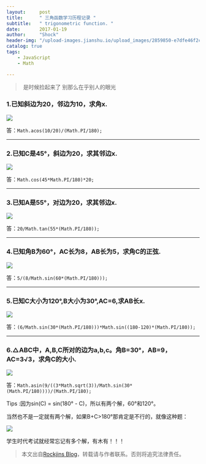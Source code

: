 ```yaml
---
layout:     post
title:      " 三角函数学习历程记录 "
subtitle:   " trigonometric function. "
date:       2017-01-19
author:     "Shock"
header-img: "/upload-images.jianshu.io/upload_images/2859850-e7dfe46f2c5c5d87.jpg?imageMogr2/auto-orient/strip%7CimageView2/2/w/1240"
catalog: true
tags:
    - JavaScript
    - Math

---
```


>  是时候捡起来了 别那么在乎别人的眼光

### 1.已知斜边为20，邻边为10，求角x.

![](http://upload-images.jianshu.io/upload_images/2859850-d8ba565406f20742.png?imageMogr2/auto-orient/strip%7CimageView2/2/w/1240)

答：`Math.acos(10/20)/(Math.PI/180);`

---

### 2.已知C是45°，斜边为20，求其邻边x.

![](http://upload-images.jianshu.io/upload_images/2859850-13de06296d5a1fc4.png?imageMogr2/auto-orient/strip%7CimageView2/2/w/1240)

答：`Math.cos(45*Math.PI/180)*20;`

---

### 3.已知A是55°，对边为20，求其邻边x.

![](http://upload-images.jianshu.io/upload_images/2859850-d51b786e69a9e791.png?imageMogr2/auto-orient/strip%7CimageView2/2/w/1240)

答：`20/Math.tan(55*(Math.PI/180));`

---

### 4.已知角B为60°，AC长为8，AB长为5，求角C的正弦.

![](http://upload-images.jianshu.io/upload_images/2859850-4f1e642f69ad1d8a.png?imageMogr2/auto-orient/strip%7CimageView2/2/w/1240)

答：`5/(8/Math.sin(60*(Math.PI/180)));`

---

### 5.已知C大小为120°,B大小为30°,AC=6,求AB长x.

![](http://upload-images.jianshu.io/upload_images/2859850-52b7cc219653f989.png?imageMogr2/auto-orient/strip%7CimageView2/2/w/1240)

答：`(6/Math.sin(30*(Math.PI/180)))*Math.sin((180-120)*(Math.PI/180));`

---

### 6.△ABC中，A,B,C所对的边为a,b,c。角B=30°，AB=9，AC=3√3，求角C的大小.

![](http://upload-images.jianshu.io/upload_images/2859850-2b54e1a28ac19b84.png?imageMogr2/auto-orient/strip%7CimageView2/2/w/1240)

答：`Math.asin(9/((3*Math.sqrt(3))/Math.sin(30*(Math.PI/180))))/(Math.PI/180);`

Tips :因为sin(C) = sin(180° - C)，所以有两个解，60°和120°。

当然也不是一定就有两个解，如果B+C>180°那肯定是不行的，就像这种题：

![](http://upload-images.jianshu.io/upload_images/2859850-0ab1ee7e8cec9b21.png?imageMogr2/auto-orient/strip%7CimageView2/2/w/1240)

学生时代考试就经常忘记有多个解，有木有！！！

> 本文出自[Rockjins Blog](https://rockjins.github.io)，转载请与作者联系。否则将追究法律责任。
